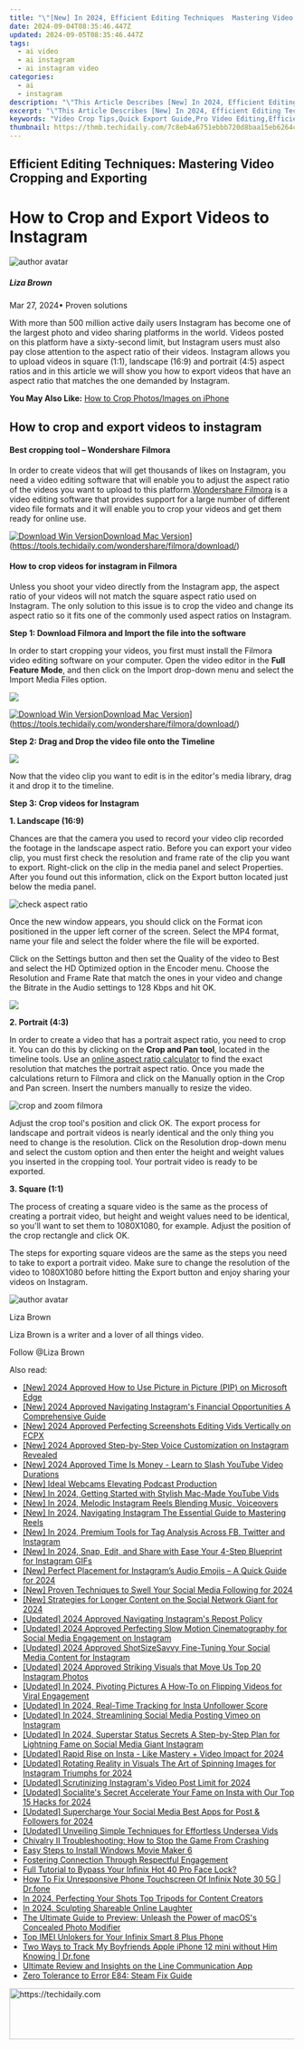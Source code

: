 ```yaml
---
title: "\"[New] In 2024, Efficient Editing Techniques  Mastering Video Cropping and Exporting\""
date: 2024-09-04T08:35:46.447Z
updated: 2024-09-05T08:35:46.447Z
tags:
  - ai video
  - ai instagram
  - ai instagram video
categories:
  - ai
  - instagram
description: "\"This Article Describes [New] In 2024, Efficient Editing Techniques: Mastering Video Cropping and Exporting\""
excerpt: "\"This Article Describes [New] In 2024, Efficient Editing Techniques: Mastering Video Cropping and Exporting\""
keywords: "Video Crop Tips,Quick Export Guide,Pro Video Editing,Efficient Cutting Methods,Master Video Cropping,Optimal Export Strategies,Advanced Edit Techniques"
thumbnail: https://thmb.techidaily.com/7c8eb4a6751ebbb720d8baa15eb6264cc6e760acb0b1ed4fef37387dcca189b5.jpg
---
```


## Efficient Editing Techniques: Mastering Video Cropping and Exporting

# How to Crop and Export Videos to Instagram

![author avatar](https://lh5.googleusercontent.com/-AIMmjowaFs4/AAAAAAAAAAI/AAAAAAAAABc/Y5UmwDaI7HU/s250-c-k/photo.jpg)

##### Liza Brown

 Mar 27, 2024• Proven solutions

With more than 500 million active daily users Instagram has become one of the largest photo and video sharing platforms in the world. Videos posted on this platform have a sixty-second limit, but Instagram users must also pay close attention to the aspect ratio of their videos. Instagram allows you to upload videos in square (1:1), landscape (16:9) and portrait (4:5) aspect ratios and in this article we will show you how to export videos that have an aspect ratio that matches the one demanded by Instagram.

**You May Also Like:** [How to Crop Photos/Images on iPhone](https://tools.techidaily.com/wondershare/filmora/download/)

## How to crop and export videos to instagram

#### **Best cropping tool – Wondershare Filmora**

In order to create videos that will get thousands of likes on Instagram, you need a video editing software that will enable you to adjust the aspect ratio of the videos you want to upload to this platform.[Wondershare Filmora](https://tools.techidaily.com/wondershare/filmora/download/) is a video editing software that provides support for a large number of different video file formats and it will enable you to crop your videos and get them ready for online use.

[![Download Win Version](https://images.wondershare.com/filmora/guide/download-btn-win.jpg)](https://tools.techidaily.com/wondershare/filmora/download/)[Download Mac Version](https://images.wondershare.com/filmora/guide/download-btn-mac.jpg)](https://tools.techidaily.com/wondershare/filmora/download/)

#### **How to crop videos for instagram in Filmora**

Unless you shoot your video directly from the Instagram app, the aspect ratio of your videos will not match the square aspect ratio used on Instagram. The only solution to this issue is to crop the video and change its aspect ratio so it fits one of the commonly used aspect ratios on Instagram.

**Step 1: Download Filmora and Import the file into the software**

In order to start cropping your videos, you first must install the Filmora video editing software on your computer. Open the video editor in the **Full Feature Mode**, and then click on the Import drop-down menu and select the Import Media Files option.

![](https://images.wondershare.com/filmora/article-images/filmora-import.jpg)

[![Download Win Version](https://images.wondershare.com/filmora/guide/download-btn-win.jpg)](https://tools.techidaily.com/wondershare/filmora/download/)[Download Mac Version](https://images.wondershare.com/filmora/guide/download-btn-mac.jpg)](https://tools.techidaily.com/wondershare/filmora/download/)

**Step 2: Drag and Drop the video file onto the Timeline**

![](https://images.wondershare.com/filmora/article-images/video-editor-main-interface-1.jpg)

Now that the video clip you want to edit is in the editor's media library, drag it and drop it to the timeline.

**Step 3: Crop videos for Instagram**

**1\. Landscape (16:9)**

Chances are that the camera you used to record your video clip recorded the footage in the landscape aspect ratio. Before you can export your video clip, you must first check the resolution and frame rate of the clip you want to export. Right-click on the clip in the media panel and select Properties. After you found out this information, click on the Export button located just below the media panel.

![check aspect ratio](https://images.wondershare.com/filmora/article-images/check-aspect-ratio.jpg)

Once the new window appears, you should click on the Format icon positioned in the upper left corner of the screen. Select the MP4 format, name your file and select the folder where the file will be exported.

Click on the Settings button and then set the Quality of the video to Best and select the HD Optimized option in the Encoder menu. Choose the Resolution and Frame Rate that match the ones in your video and change the Bitrate in the Audio settings to 128 Kbps and hit OK.

![](https://images.wondershare.com/filmora/article-images/16-9-aspect-ratio-export.jpg)

**2\. Portrait (4:3)**

In order to create a video that has a portrait aspect ratio, you need to crop it. You can do this by clicking on the **Crop and Pan tool**, located in the timeline tools. Use an [online aspect ratio calculator](https://calculateaspectratio.com/) to find the exact resolution that matches the portrait aspect ratio. Once you made the calculations return to Filmora and click on the Manually option in the Crop and Pan screen. Insert the numbers manually to resize the video.

![crop and zoom filmora](https://images.wondershare.com/filmora/article-images/crop-and-zoom-filmora.jpg)

Adjust the crop tool's position and click OK. The export process for landscape and portrait videos is nearly identical and the only thing you need to change is the resolution. Click on the Resolution drop-down menu and select the custom option and then enter the height and weight values you inserted in the cropping tool. Your portrait video is ready to be exported.

**3\. Square (1:1)**

The process of creating a square video is the same as the process of creating a portrait video, but height and weight values need to be identical, so you'll want to set them to 1080X1080, for example. Adjust the position of the crop rectangle and click OK.

The steps for exporting square videos are the same as the steps you need to take to export a portrait video. Make sure to change the resolution of the video to 1080X1080 before hitting the Export button and enjoy sharing your videos on Instagram.

![author avatar](https://lh5.googleusercontent.com/-AIMmjowaFs4/AAAAAAAAAAI/AAAAAAAAABc/Y5UmwDaI7HU/s250-c-k/photo.jpg)

Liza Brown

Liza Brown is a writer and a lover of all things video.

Follow @Liza Brown

<span class="atpl-alsoreadstyle">Also read:</span>
<div><ul>
<li><a href="https://fox-access.techidaily.com/new-2024-approved-how-to-use-picture-in-picture-pip-on-microsoft-edge/"><u>[New] 2024 Approved  How to Use Picture in Picture (PIP) on Microsoft Edge</u></a></li>
<li><a href="https://instagram-clips.techidaily.com/new-2024-approved-navigating-instagrams-financial-opportunities-a-comprehensive-guide/"><u>[New] 2024 Approved  Navigating Instagram's Financial Opportunities  A Comprehensive Guide</u></a></li>
<li><a href="https://instagram-clips.techidaily.com/new-2024-approved-perfecting-screenshots-editing-vids-vertically-on-fcpx/"><u>[New] 2024 Approved  Perfecting Screenshots  Editing Vids Vertically on FCPX</u></a></li>
<li><a href="https://instagram-clips.techidaily.com/new-2024-approved-step-by-step-voice-customization-on-instagram-revealed/"><u>[New] 2024 Approved  Step-by-Step Voice Customization on Instagram Revealed</u></a></li>
<li><a href="https://youtube-zero.techidaily.com/024-approved-time-is-money-learn-to-slash-youtube-video-durations/"><u>[New] 2024 Approved  Time Is Money - Learn to Slash YouTube Video Durations</u></a></li>
<li><a href="https://some-techniques.techidaily.com/new-ideal-webcams-elevating-podcast-production/"><u>[New] Ideal Webcams Elevating Podcast Production</u></a></li>
<li><a href="https://eaxpv-info.techidaily.com/new-in-2024-getting-started-with-stylish-mac-made-youtube-vids/"><u>[New] In 2024, Getting Started with Stylish Mac-Made YouTube Vids</u></a></li>
<li><a href="https://instagram-clips.techidaily.com/new-in-2024-melodic-instagram-reels-blending-music-voiceovers/"><u>[New] In 2024, Melodic Instagram Reels  Blending Music, Voiceovers</u></a></li>
<li><a href="https://instagram-clips.techidaily.com/new-in-2024-navigating-instagram-the-essential-guide-to-mastering-reels/"><u>[New] In 2024, Navigating Instagram  The Essential Guide to Mastering Reels</u></a></li>
<li><a href="https://instagram-clips.techidaily.com/new-in-2024-premium-tools-for-tag-analysis-across-fb-twitter-and-instagram/"><u>[New] In 2024, Premium Tools for Tag Analysis Across FB, Twitter and Instagram</u></a></li>
<li><a href="https://instagram-clips.techidaily.com/new-in-2024-snap-edit-and-share-with-ease-your-4-step-blueprint-for-instagram-gifs/"><u>[New] In 2024, Snap, Edit, and Share with Ease  Your 4-Step Blueprint for Instagram GIFs</u></a></li>
<li><a href="https://instagram-clips.techidaily.com/new-perfect-placement-for-instagrams-audio-emojis-a-quick-guide-for-2024/"><u>[New] Perfect Placement for Instagram’s Audio Emojis – A Quick Guide for 2024</u></a></li>
<li><a href="https://instagram-clips.techidaily.com/new-proven-techniques-to-swell-your-social-media-following-for-2024/"><u>[New] Proven Techniques to Swell Your Social Media Following for 2024</u></a></li>
<li><a href="https://instagram-clips.techidaily.com/new-strategies-for-longer-content-on-the-social-network-giant-for-2024/"><u>[New] Strategies for Longer Content on the Social Network Giant for 2024</u></a></li>
<li><a href="https://instagram-clips.techidaily.com/updated-2024-approved-navigating-instagrams-repost-policy/"><u>[Updated] 2024 Approved  Navigating Instagram's Repost Policy</u></a></li>
<li><a href="https://instagram-clips.techidaily.com/updated-2024-approved-perfecting-slow-motion-cinematography-for-social-media-engagement-on-instagram/"><u>[Updated] 2024 Approved  Perfecting Slow Motion Cinematography for Social Media Engagement on Instagram</u></a></li>
<li><a href="https://instagram-clips.techidaily.com/updated-2024-approved-shotsizesavvy-fine-tuning-your-social-media-content-for-instagram/"><u>[Updated] 2024 Approved  ShotSizeSavvy  Fine-Tuning Your Social Media Content for Instagram</u></a></li>
<li><a href="https://instagram-clips.techidaily.com/updated-2024-approved-striking-visuals-that-move-us-top-20-instagram-photos/"><u>[Updated] 2024 Approved  Striking Visuals that Move Us  Top 20 Instagram Photos</u></a></li>
<li><a href="https://instagram-clips.techidaily.com/updated-in-2024-pivoting-pictures-a-how-to-on-flipping-videos-for-viral-engagement/"><u>[Updated] In 2024, Pivoting Pictures  A How-To on Flipping Videos for Viral Engagement</u></a></li>
<li><a href="https://instagram-clips.techidaily.com/updated-in-2024-real-time-tracking-for-insta-unfollower-score/"><u>[Updated] In 2024, Real-Time Tracking for Insta Unfollower Score</u></a></li>
<li><a href="https://instagram-clips.techidaily.com/updated-in-2024-streamlining-social-media-posting-vimeo-on-instagram/"><u>[Updated] In 2024, Streamlining Social Media  Posting Vimeo on Instagram</u></a></li>
<li><a href="https://instagram-clips.techidaily.com/updated-in-2024-superstar-status-secrets-a-step-by-step-plan-for-lightning-fame-on-social-media-giant-instagram/"><u>[Updated] In 2024, Superstar Status Secrets  A Step-by-Step Plan for Lightning Fame on Social Media Giant Instagram</u></a></li>
<li><a href="https://instagram-clips.techidaily.com/updated-rapid-rise-on-insta-like-mastery-plus-video-impact-for-2024/"><u>[Updated] Rapid Rise on Insta - Like Mastery + Video Impact for 2024</u></a></li>
<li><a href="https://instagram-clips.techidaily.com/updated-rotating-reality-in-visuals-the-art-of-spinning-images-for-instagram-triumphs-for-2024/"><u>[Updated] Rotating Reality in Visuals  The Art of Spinning Images for Instagram Triumphs for 2024</u></a></li>
<li><a href="https://instagram-clips.techidaily.com/updated-scrutinizing-instagrams-video-post-limit-for-2024/"><u>[Updated] Scrutinizing Instagram's Video Post Limit for 2024</u></a></li>
<li><a href="https://instagram-clips.techidaily.com/updated-socialites-secret-accelerate-your-fame-on-insta-with-our-top-15-hacks-for-2024/"><u>[Updated] Socialite's Secret  Accelerate Your Fame on Insta with Our Top 15 Hacks for 2024</u></a></li>
<li><a href="https://instagram-clips.techidaily.com/updated-supercharge-your-social-media-best-apps-for-post-and-followers-for-2024/"><u>[Updated] Supercharge Your Social Media  Best Apps for Post & Followers for 2024</u></a></li>
<li><a href="https://some-skills.techidaily.com/updated-unveiling-simple-techniques-for-effortless-undersea-vids/"><u>[Updated] Unveiling Simple Techniques for Effortless Undersea Vids</u></a></li>
<li><a href="https://win-able.techidaily.com/chivalry-ii-troubleshooting-how-to-stop-the-game-from-crashing/"><u>Chivalry II Troubleshooting: How to Stop the Game From Crashing</u></a></li>
<li><a href="https://extra-lessons.techidaily.com/easy-steps-to-install-windows-movie-maker-6/"><u>Easy Steps to Install Windows Movie Maker 6</u></a></li>
<li><a href="https://youtube-videos.techidaily.com/fostering-connection-through-respectful-engagement/"><u>Fostering Connection Through Respectful Engagement</u></a></li>
<li><a href="https://unlock-android.techidaily.com/full-tutorial-to-bypass-your-infinix-hot-40-pro-face-lock-by-drfone-android/"><u>Full Tutorial to Bypass Your Infinix Hot 40 Pro Face Lock?</u></a></li>
<li><a href="https://howto.techidaily.com/how-to-fix-unresponsive-phone-touchscreen-of-infinix-note-30-5g-drfone-by-drfone-fix-android-problems-fix-android-problems/"><u>How To Fix Unresponsive Phone Touchscreen Of Infinix Note 30 5G | Dr.fone</u></a></li>
<li><a href="https://extra-support.techidaily.com/in-2024-perfecting-your-shots-top-tripods-for-content-creators/"><u>In 2024, Perfecting Your Shots  Top Tripods for Content Creators</u></a></li>
<li><a href="https://extra-approaches.techidaily.com/in-2024-sculpting-shareable-online-laughter/"><u>In 2024, Sculpting Shareable Online Laughter</u></a></li>
<li><a href="https://buynow-info.techidaily.com/the-ultimate-guide-to-preview-unleash-the-power-of-macoss-concealed-photo-modifier/"><u>The Ultimate Guide to Preview: Unleash the Power of macOS's Concealed Photo Modifier</u></a></li>
<li><a href="https://sim-unlock.techidaily.com/top-imei-unlokers-for-your-infinix-smart-8-plus-phone-by-drfone-android/"><u>Top IMEI Unlokers for Your Infinix Smart 8 Plus Phone</u></a></li>
<li><a href="https://ios-location-track.techidaily.com/two-ways-to-track-my-boyfriends-apple-iphone-12-mini-without-him-knowing-drfone-by-drfone-virtual-ios/"><u>Two Ways to Track My Boyfriends Apple iPhone 12 mini without Him Knowing | Dr.fone</u></a></li>
<li><a href="https://techno-recovery.techidaily.com/ultimate-review-and-insights-on-the-line-communication-app/"><u>Ultimate Review and Insights on the Line Communication App</u></a></li>
<li><a href="https://windows11.techidaily.com/zero-tolerance-to-error-e84-steam-fix-guide/"><u>Zero Tolerance to Error E84: Steam Fix Guide</u></a></li>
</ul></div>

<ins class="adsbygoogle"
      style="display:block"
      data-ad-client="ca-pub-7571918770474297"
      data-ad-slot="8358498916"
      data-ad-format="auto"
      data-full-width-responsive="true"></ins>
<!-- affiliate ads begin -->
<a href="https://appsumo.8odi.net/c/5597632/2037335/7443" target="_top" id="2037335">
  <img src="//a.impactradius-go.com/display-ad/7443-2037335" border="0" alt="https://techidaily.com" width="728" height="90"/>
</a>
<img height="0" width="0" src="https://appsumo.8odi.net/i/5597632/2037335/7443" style="position:absolute;visibility:hidden;" border="0" />
<!-- affiliate ads end -->